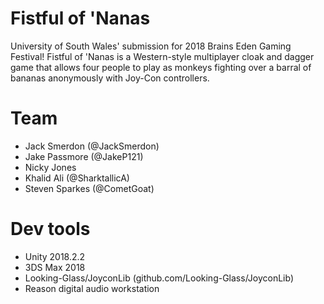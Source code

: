 # Fistful of 'Nanas
University of South Wales' submission for 2018 Brains Eden Gaming Festival! Fistful of 'Nanas is a Western-style multiplayer cloak and dagger game that allows four people to play as monkeys fighting over a barral of bananas anonymously with Joy-Con controllers. 
# Team
* Jack Smerdon (@JackSmerdon)
* Jake Passmore (@JakeP121)
* Nicky Jones
* Khalid Ali (@SharktallicA)
* Steven Sparkes (@CometGoat)
# Dev tools
* Unity 2018.2.2
* 3DS Max 2018
* Looking-Glass/JoyconLib (github.com/Looking-Glass/JoyconLib)
* Reason digital audio workstation
